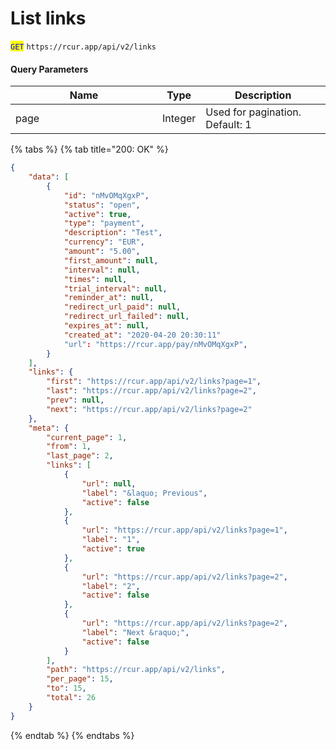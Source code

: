 # List links

<mark style="color:blue;">`GET`</mark> `https://rcur.app/api/v2/links`

#### Query Parameters

<table><thead><tr><th width="219">Name</th><th>Type</th><th>Description</th></tr></thead><tbody><tr><td>page</td><td>Integer</td><td>Used for pagination. Default: 1</td></tr></tbody></table>

{% tabs %}
{% tab title="200: OK" %}
```json
{
    "data": [
        {
            "id": "nMvOMqXgxP",
            "status": "open",
            "active": true,
            "type": "payment",
            "description": "Test",
            "currency": "EUR",
            "amount": "5.00",
            "first_amount": null,
            "interval": null,
            "times": null,
            "trial_interval": null,
            "reminder_at": null,
            "redirect_url_paid": null,
            "redirect_url_failed": null,
            "expires_at": null,
            "created_at": "2020-04-20 20:30:11"
            "url": "https://rcur.app/pay/nMvOMqXgxP",
        }
    ],
    "links": {
        "first": "https://rcur.app/api/v2/links?page=1",
        "last": "https://rcur.app/api/v2/links?page=2",
        "prev": null,
        "next": "https://rcur.app/api/v2/links?page=2"
    },
    "meta": {
        "current_page": 1,
        "from": 1,
        "last_page": 2,
        "links": [
            {
                "url": null,
                "label": "&laquo; Previous",
                "active": false
            },
            {
                "url": "https://rcur.app/api/v2/links?page=1",
                "label": "1",
                "active": true
            },
            {
                "url": "https://rcur.app/api/v2/links?page=2",
                "label": "2",
                "active": false
            },
            {
                "url": "https://rcur.app/api/v2/links?page=2",
                "label": "Next &raquo;",
                "active": false
            }
        ],
        "path": "https://rcur.app/api/v2/links",
        "per_page": 15,
        "to": 15,
        "total": 26
    }
}
```
{% endtab %}
{% endtabs %}

